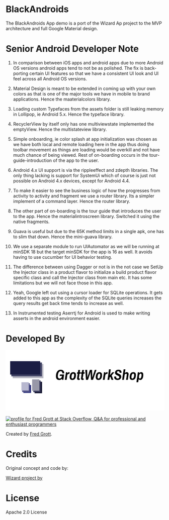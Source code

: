 BlackAndroids
=============

The BlackAndroids App demo is a port of the Wizard Ap project to the MVP architecture and full Google 
Material design.

# Senior Android Developer Note

1. In comparison between iOS apps and android apps due to more Android 
   OS versions android apps tend to not be as polished. The fix is 
   back-porting certain UI features so that we have a consistent 
   UI look and UI feel across all Android OS versions.
   
2. Material Design is meant to be extended in coming up with your own colors 
   as that is one of the major tools we have in mobile to brand applications.
   Hence the maaterialcolors library.
   
3. Loading custom Typefaces from the assets folder is still leaking 
   memory in Lollipop, ie Android 5.x. Hence the typeface library.
   
4. RecyclerView by itself only has one multiviewstate implemented the emptyView.
   Hence the multistateview library.
   
5. Simple onboarding, ie color splash at app initialization was chosen 
   as we have both local and remote loading here in the app thus doing 
   toolbar movement as things are loading would be overkill and not have 
   much chance of being viewed. Rest of on-boarding occurs in the tour-guide-introduction 
   of the app to the user.
   
6. Android 4.x UI support is via the rippleeffect and zdepth libraries.
   The only thing lacking is support for SystemUi which of course is just 
   not possible on Android 4.x devices, except for Android 4.4.
   
7. To make it easier to see the business logic of how the progresses from 
   activity to activity and fragment we use a router library. Its a simpler
   implement of a command layer. Hence the router library.
   
8. The other part of on-boarding is the tour guide that introduces the 
   user to the app. Hence the materialintroscreen  library. Switched it 
   using the native fragments.
   
9. Guava is useful but due to the 65K method limits in a single apk, 
   one has to slim that down. Hence the mini-guava library.
   
10. We use a separate module to run UIAutomator as we will be
    running at minSDK 18 but the target minSDK for the app is 
    16 as well. It avoids having to use cucumber for UI behavior testing.
    
11. The difference between using Dagger or not is in the not case we 
    SetUp the Injector class in a product flavor  to initialize a build 
    product flavor specific class and call the Injector class from main etc.
    It has some limitations but we will not face those in this app.
    
12. Yeah, Google left out using a cursor loader for SQLite operations. It 
    gets added to this app as the complexity of the SQLite queries 
    increases the query results get back time tends to increase as well.
    
13. In Instrumented testing Aserrtj for Android is used to make writing 
    asserts in the android environment easier.

# Developed By

![gws logo](art/gws_github_header.png)

<a href="http://stackoverflow.com/users/237740/fred-grott">
<img src="http://stackoverflow.com/users/flair/237740.png" width="208" height="58" alt="profile for Fred Grott at Stack Overflow, Q&amp;A for professional and enthusiast programmers" title="profile for Fred Grott at Stack Overflow, Q&amp;A for professional and enthusiast programmers">
</a>


Created by [Fred Grott](http://shareme.github.com).

# Credits

Original concept and code by:

[Wizard project by   ]()

# License

Apache 2.0 License
